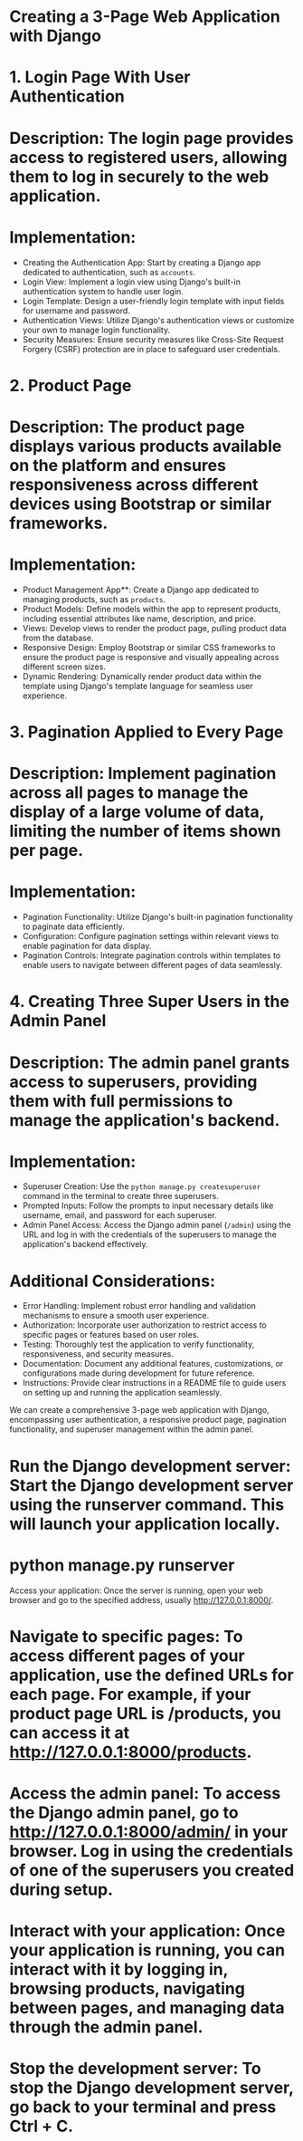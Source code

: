 # Creating a 3-Page Web Application with Django

# 1. Login Page With User Authentication

# Description: The login page provides access to registered users, allowing them to log in securely to the web application.

# Implementation:
- Creating the Authentication App: Start by creating a Django app dedicated to authentication, such as `accounts`.
- Login View: Implement a login view using Django's built-in authentication system to handle user login.
- Login Template: Design a user-friendly login template with input fields for username and password.
- Authentication Views: Utilize Django's authentication views or customize your own to manage login functionality.
- Security Measures: Ensure security measures like Cross-Site Request Forgery (CSRF) protection are in place to safeguard user credentials.

# 2. Product Page

# Description: The product page displays various products available on the platform and ensures responsiveness across different devices using Bootstrap or similar frameworks.

# Implementation:
- Product Management App**: Create a Django app dedicated to managing products, such as `products`.
- Product Models: Define models within the app to represent products, including essential attributes like name, description, and price.
- Views: Develop views to render the product page, pulling product data from the database.
- Responsive Design: Employ Bootstrap or similar CSS frameworks to ensure the product page is responsive and visually appealing across different screen sizes.
- Dynamic Rendering: Dynamically render product data within the template using Django's template language for seamless user experience.

# 3. Pagination Applied to Every Page

# Description: Implement pagination across all pages to manage the display of a large volume of data, limiting the number of items shown per page.

# Implementation:
- Pagination Functionality: Utilize Django's built-in pagination functionality to paginate data efficiently.
- Configuration: Configure pagination settings within relevant views to enable pagination for data display.
- Pagination Controls: Integrate pagination controls within templates to enable users to navigate between different pages of data seamlessly.

# 4. Creating Three Super Users in the Admin Panel

# Description: The admin panel grants access to superusers, providing them with full permissions to manage the application's backend.

# Implementation:
- Superuser Creation: Use the `python manage.py createsuperuser` command in the terminal to create three superusers.
- Prompted Inputs: Follow the prompts to input necessary details like username, email, and password for each superuser.
- Admin Panel Access: Access the Django admin panel (`/admin`) using the URL and log in with the credentials of the superusers to manage the application's backend effectively.

# Additional Considerations:

- Error Handling: Implement robust error handling and validation mechanisms to ensure a smooth user experience.
- Authorization: Incorporate user authorization to restrict access to specific pages or features based on user roles.
- Testing: Thoroughly test the application to verify functionality, responsiveness, and security measures.
- Documentation: Document any additional features, customizations, or configurations made during development for future reference.
- Instructions: Provide clear instructions in a README file to guide users on setting up and running the application seamlessly.

We can create a comprehensive 3-page web application with Django, encompassing user authentication, a responsive product page, pagination functionality, and superuser management within the admin panel.

# Run the Django development server: Start the Django development server using the runserver command. This will launch your application locally.
# python manage.py runserver

Access your application: Once the server is running, open your web browser and go to the specified address, usually http://127.0.0.1:8000/.

# Navigate to specific pages: To access different pages of your application, use the defined URLs for each page. For example, if your product page URL is /products, you can access it at http://127.0.0.1:8000/products.

# Access the admin panel: To access the Django admin panel, go to http://127.0.0.1:8000/admin/ in your browser. Log in using the credentials of one of the superusers you created during setup.

# Interact with your application: Once your application is running, you can interact with it by logging in, browsing products, navigating between pages, and managing data through the admin panel.

# Stop the development server: To stop the Django development server, go back to your terminal and press Ctrl + C.
